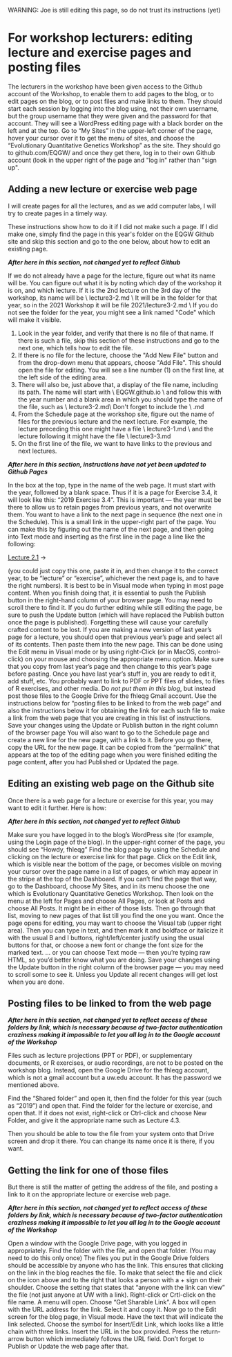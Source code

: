 
WARNING: Joe is still editing this page, so do not trust its instructions (yet)


# For workshop lecturers: editing lecture and exercise pages and posting files #

The lecturers in the workshop have been given access to the Github account of the Workshop, to enable them to add pages to the blog, or to edit pages on the blog, or to post files and make links to them. They should start each session by logging into the blog using, not their own username, but the group username that they were given and the password for that account. They will see a WordPress editing page with a black border on the left and at the top. Go to “My Sites” in the upper-left corner of the page, hover your cursor over it to get the menu of sites, and choose the “Evolutionary Quantitative Genetics Workshop” as the site.
They should go to  github.com/EQGW/ and once they get there, log in to their own Github account (look in the upper right of the page and "log in" rather than "sign up".


 

## Adding a new lecture or exercise web page ##

I will create pages for all the lectures, and as we add computer labs, I will try to create pages in a timely way.

These instructions show how to do it if I did not make such a page.  If I did make one, simply find the page in this year's folder on the EQGW Github site
and skip this section and go to the one below, about how to edit an existing page.

***After here in this section, not changed yet to reflect Github***

If we do not already have a page for the lecture, figure out what its name will be.  You can figure 
out what it is by noting which day of the workshop it is on, and which lecture.  If it is the 2nd 
lecture on the 3rd day of the workshop, its name will be \ lecture3-2.md  \ It will be in the 
folder for that year, so in the 2021 Workshop it will be file  2021/lecture3-2.md   \ If you do not 
see the folder for the year, you might see a link named "Code" which will make it visible.

1.  Look in the year folder, and verify that there is no file of that name.  If there is such a file,
skip this section of these instructions and go to the next one, which tells how to edit the file.
1.  If there is no file for the lecture, choose the "Add New File" button and from the drop-down 
menu that appears, choose "Add File".  This should open the file for editing.  You will see a 
line number (1) on the first line, at the left side of the editing area.
1. There will also be, just above that, a display of the file name, including its path.  The name 
will start with \ EQGW.github.io \ and follow this with the year number and a blank area in which 
you should type the name of the file, such as \ lecture3-2.md\   Don't forget to include the \ .md
1.  From the Schedule page at the workshop site, figure out the name of files for the previous lecture and 
the next lecture.  For example, the lecture preceding this one might have a file  \ lecture3-1.md \ 
and the lecture following it might have the file \ lecture3-3.md
1.  On the first line of the file, we want to have links to the previous and next lectures.

***After here in this section, instructions have not yet been updated to Github Pages***


In the box at the top, type in the name of the web page.  It must start with the year, followed by a blank space.  Thus if it is a page for Exercise 3.4, it will look like this:  “2019 Exercise 3.4”.  This is important — the year must be there to allow us to retain pages from previous years, and not overwrite them.
You want to have a link to the next page in sequence (the next one in the Schedule).  This is a small link in the upper-right part of the page.  You can make this by figuring out the name of the next page, and then going into Text mode and inserting as the first line in the page a line like the following:
<p style=”text-align: right”><a href=”http://blogs.uw.edu/fhleqg/2019-lecture-2-1/”>Lecture 2.1</a> →</p>
(you could just copy this one, paste it in, and then change it to the correct year, to be “lecture” or “exercise”, whichever the next page is, and to have the right numbers).
It is best to be in Visual mode when typing in most page content. When you finish doing that, it is essential to push the Publish button in the right-hand column of your browser page. You may need to scroll there to find it.  If you do further editing while still editing the page, be sure to push the Update button (which will have replaced the Publish button once the page is published).  Forgetting these will cause your carefully crafted content to be lost.
If you are making a new version of last year’s page for a lecture, you should open that previous year’s page and select all of its contents.  Then paste them into the new page.  This can be done using the Edit menu in Visual mode or by using right-Click (or in MacOS, control-click) on your mouse and choosing the appropriate menu option.  Make sure that you copy from last year’s page and then change to this year’s page before pasting.
Once you have last year’s stuff in, you are ready to edit it, add stuff, etc.
You probably want to link to PDF or PPT files of slides, to files of R exercises, and other media.  Do <em>not put them in this blog</em>, but instead post those files to the Google Drive for the fhleqg Gmail account.  Use the instructions below for “posting files to be linked to from the web page” and also the instructions below it for obtaining the link for each such file to make a link from the web page that you are creating in this list of instructions.
Save your changes using the  Update or Publish  button in the right column of the browser page
You will also want to go to the Schedule page and create a new line for the new page, with a link to it. Before you go there, copy the URL for the new page. It can be copied from the “permalink” that appears at the top of the editing page when you were finished editing the page content, after you had Published or Updated the page.
 

## Editing an existing web page on the Github site ##

Once there is a web page for a lecture or exercise for this year, you may want to edit it further.  Here is how:

***After here in this section, not changed yet to reflect Github***

Make sure you have logged in to the blog’s WordPress site (for example, using the Login page of the blog).  In the upper-right corner of the page, you should see “Howdy, fhleqg”
Find the blog page by using the Schedule and clicking on the lecture or exercise link for that page.
Click on the Edit link, which is visible near the bottom of the page, or becomes visible on moving your cursor over the page name in a list of pages, or which may appear in the stripe at the top of the Dashboard.
If you can’t find the page that way, go to the Dashboard, choose My Sites, and in its menu choose the one which is Evolutionary Quantitative Genetics Workshop.  Then look on the menu at the left for Pages and choose All Pages, or look at Posts and choose All Posts. It might be in either of those lists. Then go through that list, moving to new pages of that list till you find the one you want.
Once the page opens for editing, you may want to choose the Visual tab (upper right area).  Then you can type in text, and then mark it and boldface or italicize it with the usual B and I buttons, right/left/center justify using the usual buttons for that, or choose a new font or change the font size for the marked text.
… or you can choose Text mode — then you’re typing raw HTML, so you’d better know what you are doing.
Save your changes using the  Update  button in the right column of the browser page — you may need to scroll some to see it.  Unless you  Update  all recent changes will get lost when you are done.
 

## Posting files to be linked to from the web page ##

***After here in this section, not changed yet to reflect access of these folders by link, which is necessary because of two-factor authentication craziness making it impossible to let you all log in to the
Google account of the Workshop***

Files such as lecture projections (PPT or PDF), or supplementary documents, or R exercises, or audio recordings, are not to be posted on the workshop blog.  Instead, open the Google Drive for the  fhleqg  account, which is not a gmail account but a  uw.edu  account.  It has the password we mentioned above.

Find the “Shared folder” and open it, then find the folder for this year (such as “2019”) and open that.  Find the folder for the lecture or exercise, and open that.  If it does not exist, right-click or Ctrl-click and choose New Folder, and give it the appropriate name such as  Lecture 4.3.

Then you should be able to tow the file from your system onto that Drive screen and drop it there.  You can change its name once it is there, if you want.

 

## Getting the link for one of those files ##

But there is still the matter of getting the address of the file, and posting a link to it on the appropriate lecture or exercise web page.

***After here in this section, not changed yet to reflect access of these folders by link, which is necessary because of two-factor authentication craziness making it impossible to let you all log in to the
Google account of the Workshop***

 Open a window with the Google Drive page, with you logged in appropriately.
Find the folder with the file, and open that folder.
(You may need to do this only once)  The files you put in the Google Drive folders should be accessible by anyone who has the link.  This ensures that clicking on the link in the blog reaches the file.  To make that select the file and click on the icon above and to the right that looks a person with a + sign on their shoulder.  Choose the setting that states that “anyone with the link can view” the file (not just anyone at UW with a link).
Right-click or Crtl-click on the file name.
A menu will open.  Choose “Get Sharable Link”.
A box will open with the URL address for the link.  Select it and copy it.
Now go to the Edit screen for the blog page, in Visual mode.  Have the text that will indicate the link selected.
Choose the symbol for Insert/Edit Link, which looks like a little chain with three links.
Insert the URL in the box provided.
Press the return-arrow button which immediately follows the URL field.
Don’t forget to Publish or Update the web page after that.

